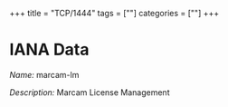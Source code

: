 +++
title = "TCP/1444"
tags = [""]
categories = [""]
+++

# IANA Data

_Name:_ marcam-lm

_Description:_ Marcam  License Management

